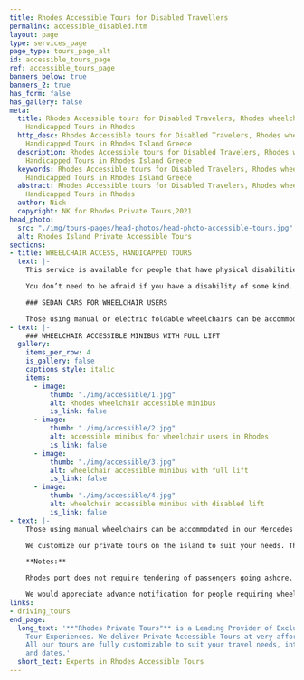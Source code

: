 ```yaml
---
title: Rhodes Accessible Tours for Disabled Travellers
permalink: accessible_disabled.htm
layout: page
type: services_page
page_type: tours_page_alt
id: accessible_tours_page
ref: accessible_tours_page
banners_below: true
banners_2: true
has_form: false
has_gallery: false
meta:
  title: Rhodes Accessible tours for Disabled Travelers, Rhodes wheelchair access,
    Handicapped Tours in Rhodes
  http_desc: Rhodes Accessible tours for Disabled Travelers, Rhodes wheelchair access,
    Handicapped Tours in Rhodes Island Greece
  description: Rhodes Accessible tours for Disabled Travelers, Rhodes wheelchair access,
    Handicapped Tours in Rhodes Island Greece
  keywords: Rhodes Accessible tours for Disabled Travelers, Rhodes wheelchair access,
    Handicapped Tours in Rhodes Island Greece
  abstract: Rhodes Accessible tours for Disabled Travelers, Rhodes wheelchair access,
    Handicapped Tours in Rhodes
  author: Nick
  copyright: NK for Rhodes Private Tours,2021
head_photo:
  src: "./img/tours-pages/head-photos/head-photo-accessible-tours.jpg"
  alt: Rhodes Island Private Accessible Tours
sections:
- title: WHEELCHAIR ACCESS, HANDICAPPED TOURS
  text: |-
    This service is available for people that have physical disabilities or those that have a particular dislike of high climbs and long walks.

    You don’t need to be afraid if you have a disability of some kind. If you use a wheelchair or any other physical mobility instrument, that’s no reason to have to be hampered by it when exploring this beautiful island and all its hidden treasures.

    ### SEDAN CARS FOR WHEELCHAIR USERS

    Those using manual or electric foldable wheelchairs can be accommodated in our Mercedes Benz Sedans. These have a kerb high, which makes the transfer from a wheelchair much easier than other cars out there. Once you have successfully settled in the car, the wheelchair can be folded up and easily stored in the large trunk. ***(In case of electric foldable wheelchairs, please make sure that can fit in a regular car trunk)***s
- text: |-
    ### WHEELCHAIR ACCESSIBLE MINIBUS WITH FULL LIFT
  gallery:
    items_per_row: 4
    is_gallery: false
    captions_style: italic
    items:
      - image:
          thumb: "./img/accessible/1.jpg"
          alt: Rhodes wheelchair accessible minibus
          is_link: false
      - image:
          thumb: "./img/accessible/2.jpg"
          alt: accessible minibus for wheelchair users in Rhodes
          is_link: false
      - image:
          thumb: "./img/accessible/3.jpg"
          alt: wheelchair accessible minibus with full lift
          is_link: false
      - image:
          thumb: "./img/accessible/4.jpg"
          alt: wheelchair accessible minibus with disabled lift
          is_link: false
- text: |-
    Those using manual wheelchairs can be accommodated in our Mercedes Benz Sedans. These have a kerb high, which makes the transfer from a wheelchair much easier than other cars out there. Once you have successfully settled in the car, the wheelchair can be folded up and easily stored in the large trunk.

    We customize our private tours on the island to suit your needs. The walking time is minimal. We have instead opted for shorter walking tour options and longer accessible driving tours to make this as accessible for people as possible. This allows us to avoid obstructions and hindrances of all kinds, such as steep hills and cobblestones. Our associate tour drivers will also be available to assist you at all times.

    **Notes:**

    Rhodes port does not require tendering of passengers going ashore.

    We would appreciate advance notification for people requiring wheel-chair assistance, as we need to request permission to drive unto your ship and certain areas around the island.
links:
- driving_tours
end_page:
  long_text: '**"Rhodes Private Tours"** is a Leading Provider of Exclusive and Personalized
    Tour Experiences. We deliver Private Accessible Tours at very affordable rates
    All our tours are fully customizable to suit your travel needs, interests, schedules,
    and dates.'
  short_text: Experts in Rhodes Accessible Tours
---
```


